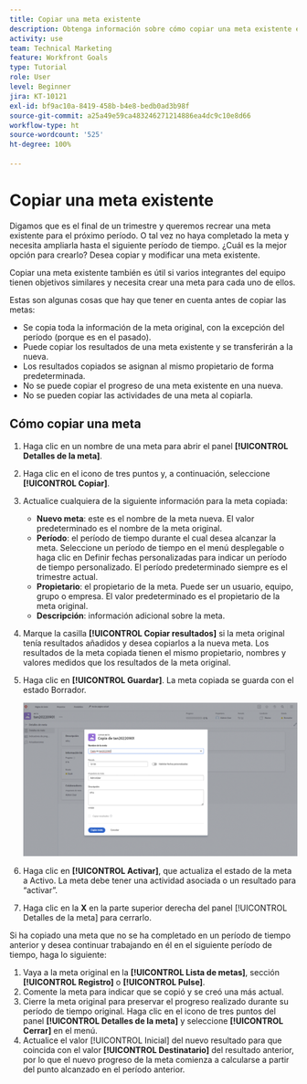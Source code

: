 ```yaml
---
title: Copiar una meta existente
description: Obtenga información sobre cómo copiar una meta existente en  [!DNL Workfront Goals].
activity: use
team: Technical Marketing
feature: Workfront Goals
type: Tutorial
role: User
level: Beginner
jira: KT-10121
exl-id: bf9ac10a-8419-458b-b4e8-bedb0ad3b98f
source-git-commit: a25a49e59ca483246271214886ea4dc9c10e8d66
workflow-type: ht
source-wordcount: '525'
ht-degree: 100%

---
```


# Copiar una meta existente

Digamos que es el final de un trimestre y queremos recrear una meta existente para el próximo período. O tal vez no haya completado la meta y necesita ampliarla hasta el siguiente período de tiempo. ¿Cuál es la mejor opción para crearlo? Desea copiar y modificar una meta existente.

Copiar una meta existente también es útil si varios integrantes del equipo tienen objetivos similares y necesita crear una meta para cada uno de ellos.

<!--
Pro-tips graphic
-->

Estas son algunas cosas que hay que tener en cuenta antes de copiar las metas:

* Se copia toda la información de la meta original, con la excepción del período (porque es en el pasado).
* Puede copiar los resultados de una meta existente y se transferirán a la nueva.
* Los resultados copiados se asignan al mismo propietario de forma predeterminada.
* No se puede copiar el progreso de una meta existente en una nueva.
* No se pueden copiar las actividades de una meta al copiarla.

## Cómo copiar una meta

1. Haga clic en un nombre de una meta para abrir el panel **[!UICONTROL Detalles de la meta]**.
1. Haga clic en el icono de tres puntos y, a continuación, seleccione **[!UICONTROL Copiar]**.
1. Actualice cualquiera de la siguiente información para la meta copiada:
   * **Nuevo meta**: este es el nombre de la meta nueva. El valor predeterminado es el nombre de la meta original.
   * **Período**: el período de tiempo durante el cual desea alcanzar la meta. Seleccione un período de tiempo en el menú desplegable o haga clic en Definir fechas personalizadas para indicar un período de tiempo personalizado. El período predeterminado siempre es el trimestre actual.
   * **Propietario**: el propietario de la meta. Puede ser un usuario, equipo, grupo o empresa. El valor predeterminado es el propietario de la meta original.
   * **Descripción**: información adicional sobre la meta.

1. Marque la casilla **[!UICONTROL Copiar resultados]** si la meta original tenía resultados añadidos y desea copiarlos a la nueva meta. Los resultados de la meta copiada tienen el mismo propietario, nombres y valores medidos que los resultados de la meta original.

1. Haga clic en **[!UICONTROL Guardar]**. La meta copiada se guarda con el estado Borrador.

   ![Una imagen del panel [!UICONTROL Detalles de la meta] en [!DNL Workfront Goals] con la opción [!UICONTROL Copiar] ](assets/03-workfront-goals-copy-a-goal.png)

1. Haga clic en **[!UICONTROL Activar]**, que actualiza el estado de la meta a Activo. La meta debe tener una actividad asociada o un resultado para “activar”.

1. Haga clic en la **X** en la parte superior derecha del panel [!UICONTROL Detalles de la meta] para cerrarlo.

Si ha copiado una meta que no se ha completado en un período de tiempo anterior y desea continuar trabajando en él en el siguiente período de tiempo, haga lo siguiente:

1. Vaya a la meta original en la **[!UICONTROL Lista de metas]**, sección **[!UICONTROL Registro]** o **[!UICONTROL Pulse]**.
1. Comente la meta para indicar que se copió y se creó una más actual.
1. Cierre la meta original para preservar el progreso realizado durante su período de tiempo original. Haga clic en el icono de tres puntos del panel **[!UICONTROL Detalles de la meta]** y seleccione **[!UICONTROL Cerrar]** en el menú.
1. Actualice el valor [!UICONTROL Inicial] del nuevo resultado para que coincida con el valor **[!UICONTROL Destinatario]** del resultado anterior, por lo que el nuevo progreso de la meta comienza a calcularse a partir del punto alcanzado en el período anterior.
